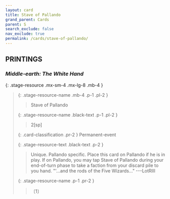 ```yaml
---
layout: card
title: Stave of Pallando
grand_parent: Cards
parent: S
search_exclude: false
nav_exclude: true
permalink: /cards/stave-of-pallando/
---
```


## PRINTINGS


### _Middle-earth: The White Hand_

{: .stage-resource .mx-sm-4 .mx-lg-8 .mb-4 }
> {: .stage-resource-name .mb-4 .p-1 .pl-2 }
> > <div class="card-mp"></div>
> > <div class="card-name">Stave of Pallando</div>
>
> {: .stage-resource-name .black-text .p-1 .pl-2 }
> > 2[sp]
>
> {: .card-classification .pr-2 }
> Permanent-event
>
> {: .stage-resource-text .black-text .p-2 }
> > Unique. Pallando specific. Place this card on Pallando if he is in play. If on Pallando, you may tap Stave of Pallando during your end-of-turn phase to take a faction from your discard pile to you hand.   "'...and the rods of the Five Wizards..." ---LotRIII 
> 
> {: .stage-resource-name .p-1 .pr-2 }
> > <div class="card-shield"></div>
> > <div class="card-corruption">〔1〕</div>
